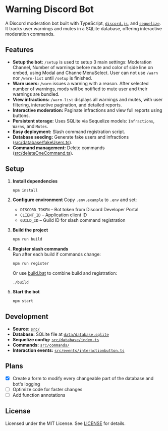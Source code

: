 # Warning Discord Bot

A Discord moderation bot built with TypeScript, [`discord.js`](https://discord.js.org/), and [`sequelize`](https://sequelize.org/). It tracks user warnings and mutes in a SQLite database, offering interactive moderation commands.

## Features
- **Setup the bot:** `/setup` is used to setup 3 main settings: Moderation Channel, Number of warnings before mute and color of side line on embed, using Modal and ChannelMenuSelect. User can not use `/warn` nor `/warn-list` until `/setup` is finished.
- **Warn users:** `/warn` issues a warning with a reason. After selected number of warnings, mods will be notified to mute user and their warnings are bundled.
- **View infractions:** `/warn-list` displays all warnings and mutes, with user filtering, interactive pagination, and detailed reports.
- **Interactive moderation:** Paginate infractions and view full reports using buttons.
- **Persistent storage:** Uses SQLite via Sequelize models: `Infractions`, `Warns`, and `Mutes`.
- **Easy deployment:** Slash command registration script.
- **Database seeding:** Generate fake users and infractions ([src/database/fakeUsers.ts](src/database/fakeUsers.ts)).
- **Command management:** Delete commands ([src/deleteOneCommand.ts](src/deleteOneCommand.ts)).

## Setup

1. **Install dependencies**
   ```bash
   npm install
   ```

2. **Configure environment**
   Copy `.env.example` to `.env` and set:
   - `DISCORD_TOKEN` – Bot token from Discord Developer Portal
   - `CLIENT_ID` – Application client ID
   - `GUILD_ID` – Guild ID for slash command registration

3. **Build the project**
   ```bash
   npm run build
   ```

4. **Register slash commands**  
   Run after each build if commands change:
   ```bash
   npm run register
   ```

   Or use [build.bat](build.bat) to combine build and registration:
   ```cli
   ./build
   ```

5. **Start the bot**
   ```bash
   npm start
   ```

## Development

- **Source:** [`src/`](src/)
- **Database:** SQLite file at [`data/database.sqlite`](data/database.sqlite)
- **Sequelize config:** [`src/database/index.ts`](src/database/index.ts)
- **Commands:** [`src/commands/`](src/commands/)
- **Interaction events:** [`src/events/interactionbutton.ts`](src/events/interactionbutton.ts)

## Plans
- [x] Create a form to modify every changeable part of the database and bot's logging
- [ ] Optimize code for faster changes
- [ ] Add function annotations

## License

Licensed under the MIT License. See [LICENSE](LICENSE) for details.
